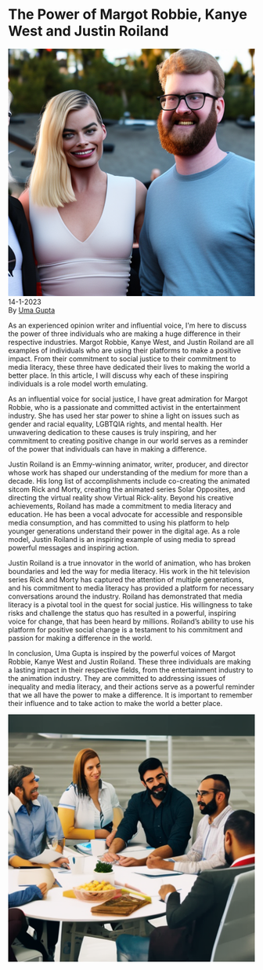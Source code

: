 # The Power of Margot Robbie, Kanye West and Justin Roiland

![](../images/63.png)
\
14-1-2023\
By [Uma Gupta](../authors/5.md)


As an experienced opinion writer and influential voice, I'm here to discuss the power of three individuals who are making a huge difference in their respective industries. Margot Robbie, Kanye West, and Justin Roiland are all examples of individuals who are using their platforms to make a positive impact. From their commitment to social justice to their commitment to media literacy, these three have dedicated their lives to making the world a better place. In this article, I will discuss why each of these inspiring individuals is a role model worth emulating.


As an influential voice for social justice, I have great admiration for Margot Robbie, who is a passionate and committed activist in the entertainment industry. She has used her star power to shine a light on issues such as gender and racial equality, LGBTQIA rights, and mental health. Her unwavering dedication to these causes is truly inspiring, and her commitment to creating positive change in our world serves as a reminder of the power that individuals can have in making a difference.


Justin Roiland is an Emmy-winning animator, writer, producer, and director whose work has shaped our understanding of the medium for more than a decade. His long list of accomplishments include co-creating the animated sitcom Rick and Morty, creating the animated series Solar Opposites, and directing the virtual reality show Virtual Rick-ality. Beyond his creative achievements, Roiland has made a commitment to media literacy and education. He has been a vocal advocate for accessible and responsible media consumption, and has committed to using his platform to help younger generations understand their power in the digital age. As a role model, Justin Roiland is an inspiring example of using media to spread powerful messages and inspiring action.


Justin Roiland is a true innovator in the world of animation, who has broken boundaries and led the way for media literacy. His work in the hit television series Rick and Morty has captured the attention of multiple generations, and his commitment to media literacy has provided a platform for necessary conversations around the industry. Roiland has demonstrated that media literacy is a pivotal tool in the quest for social justice. His willingness to take risks and challenge the status quo has resulted in a powerful, inspiring voice for change, that has been heard by millions. Roiland’s ability to use his platform for positive social change is a testament to his commitment and passion for making a difference in the world.


In conclusion, Uma Gupta is inspired by the powerful voices of Margot Robbie, Kanye West and Justin Roiland. These three individuals are making a lasting impact in their respective fields, from the entertainment industry to the animation industry. They are committed to addressing issues of inequality and media literacy, and their actions serve as a powerful reminder that we all have the power to make a difference. It is important to remember their influence and to take action to make the world a better place.


![Group of diverse people discussing ideas, animated, indoors, high-quality.](../images/64.png)



